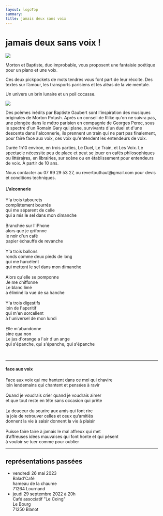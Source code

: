 ```yaml
---
layout: logoTop
summary:
title: jamais deux sans voix
---
```

<h1>jamais deux sans voix&nbsp;!</h1>
<div>
    <img src="https://res.cloudinary.com/dnxcesebo/image/upload/q_auto,f_auto/v1692958567/megaphone-ear-to-ear_tzatsn.png">
</div>
<p class="intro-text">Morton et Baptiste, duo improbable, vous proposent une fantaisie poétique pour un piano et une voix.

Ces deux pickpockets de mots tendres vous font part de leur récolte. Des textes sur l’amour, les transports parisiens et les aléas de la vie mentale.

Un univers un brin lunaire et un poil cocasse.
</p>
<div class="center-block">
    <img src="https://res.cloudinary.com/dnxcesebo/image/upload/q_auto,f_auto/v1692959301/le-duel-baptiste-morton-party-hats_bsdi6j.jpg">
</div>
<p class="intro-text">Des poèmes inédits par Baptiste Gaubert sont l'inspiration des musiques originales de Morton Potash. Après un conseil de Rilke qu'on ne suivra pas, une plongée dans le métro parisien en compagnie de Georges Perec, sous le spectre d'un Romain Gary qui plane, survivants d'un duel et d'une descente dans l'alconnerie, ils prennent un train qui ne part pas finalement, pour faire face aux voix, ces voix qu'entendent les entendeurs de voix.</p>

<p class="intro-text">Durée 1h10 environ, en trois parties, Le Duel, Le Train, et Les Voix. Le spectacle nécessite peu de place et peut se jouer en cafés philosophiques ou littéraires, en librairies, sur scène ou en établissement pour entendeurs de voix. À partir de 10 ans.</p>

<p class="intro-text">Nous contacter au 07 69 29 53 27, ou revertouthaut@gmail.com pour devis et conditions techniques.</p>

<h4 class="h4song-titles">L'alconnerie</h4>
<p class="quote">
Y'a trois tabourets<br>
complètement bourrés<br>
qui me séparent de celle<br>
qui a mis le sel dans mon dimanche<br>
<br>
Branchée sur l'iPhone<br>
alors que je grifonne<br>
le noir d'un café<br>
papier échauffé de revanche<br>
<br>
Y'a trois ballons<br>
ronds comme deux pieds de long<br>
qui me harcèlent<br>
qui mettent le sel dans mon dimanche<br>
<br>
Alors qu'elle se pomponne<br>
Je me chiffonne<br>
Le blanc limé<br>
a éliminé la vue de sa hanche<br>
<br>
Y'a trois digestifs<br>
loin de l'aperitif<br>
qui m'en sorcellent<br>
à l'universel de mon lundi<br>
<br>
Elle m'abandonne<br>
sine qua non<br>
Le jus d'orange a l'air d'un ange<br>
qui s'épanche, qui s'épanche, qui s'épanche
</p>
<br>
<hr>
<h4 class="h4song-titles">face aux voix</h4>
<p class="quote">
Face aux voix qui me hantent dans ce moi qui chavire <br>
loin lendemains qui chantent et pensées à ravir <br><br>
Quand je voudrais crier quand je voudrais aimer<br> 
et que tout reste en tête sans occasion qui prête <br><br>
La douceur du sourire aux amis qui font rire <br>
la joie de retrouver celles et ceux qu’amitiés <br>
donnent la vie à saisir donnent la vie à plaisir <br><br>
Puisse faire taire à jamais le mal affreux qui met <br>
d’affreuses idées mauvaises qui font honte et qui pèsent <br>
à vouloir se tuer comme pour oublier <br>
</p>

<hr>

<h2>représentations passées</h2>
<ul class="past">
    <li>vendredi 26 mai 2023<br>
        Balad'Café<br>
        hameau de la chaume<br>
        71264 Lournand
    </li>
    <li>jeudi 29 septembre 2022 à 20h<br>
        Café associatif "Le Coing"<br>
        Le Bourg<br>
        71250 Blanot
    </li>
</ul>
